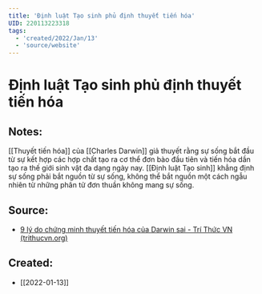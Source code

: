 ```yaml
---
title: 'Định luật Tạo sinh phủ định thuyết tiến hóa'
UID: 220113223318
tags:
  - 'created/2022/Jan/13'
  - 'source/website'
---
```

# Định luật Tạo sinh phủ định thuyết tiến hóa

## Notes:
[[Thuyết tiến hóa]] của [[Charles Darwin]] giả thuyết rằng sự sống bắt đầu từ sự kết hợp các hợp chất tạo ra cơ thể đơn bào đầu tiên và tiến hóa dần tạo ra thế giới sinh vật đa dạng ngày nay. [[Định luật Tạo sinh]] khẳng định sự sống phải bắt nguồn từ sự sống, không thể bắt nguồn một cách ngẫu nhiên từ những phân tử đơn thuần không mang sự sống.

## Source:
- [9 lý do chứng minh thuyết tiến hóa của Darwin sai - Trí Thức VN (trithucvn.org)](https://trithucvn.org/khoa-hoc/9-ly-do-chung-minh-thuyet-tien-hoa-cua-darwin-sai.html)
## Created:
- [[2022-01-13]]
